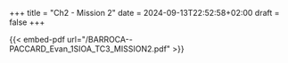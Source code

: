 +++
title = "Ch2 - Mission 2"
date = 2024-09-13T22:52:58+02:00
draft = false
+++

{{< embed-pdf url="/BARROCA--PACCARD_Evan_1SIOA_TC3_MISSION2.pdf" >}}


